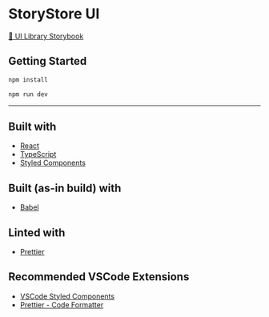 # StoryStore UI

[📕 UI Library Storybook](https://pmet-public.github.io/storystore-ui)

## Getting Started

```bash
npm install
```

```bash
npm run dev
```

---

## Built with

-   [React](https://reactjs.org/)
-   [TypeScript](https://www.typescriptlang.org/)
-   [Styled Components](https://www.styled-components.com/)

## Built (as-in build) with

-   [Babel](https://babeljs.io/)

## Linted with

-   [Prettier](https://prettier.io/)

## Recommended VSCode Extensions

-   [VSCode Styled Components](https://marketplace.visualstudio.com/items?itemName=jpoissonnier.vscode-styled-components)
-   [Prettier - Code Formatter](https://marketplace.visualstudio.com/items?itemName=esbenp.prettier-vscode)

